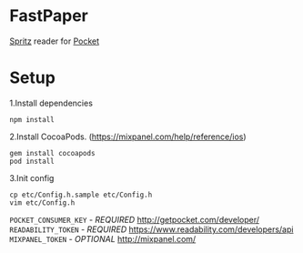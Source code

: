 # FastPaper
[Spritz](http://www.spritzinc.com/) reader for [Pocket](https://getpocket.com/)

# Setup
1.Install dependencies
```
npm install
```
2.Install CocoaPods. (https://mixpanel.com/help/reference/ios)
```
gem install cocoapods
pod install
```
3.Init config
```
cp etc/Config.h.sample etc/Config.h
vim etc/Config.h
```

`POCKET_CONSUMER_KEY` - _REQUIRED_ http://getpocket.com/developer/
`READABILITY_TOKEN` - _REQUIRED_ https://www.readability.com/developers/api
`MIXPANEL_TOKEN` - _OPTIONAL_ http://mixpanel.com/

